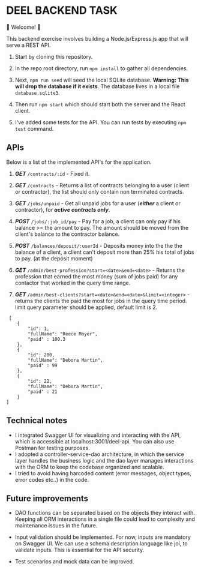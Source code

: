 # DEEL BACKEND TASK

  

💫 Welcome! 🎉


This backend exercise involves building a Node.js/Express.js app that will serve a REST API.



1. Start by cloning this repository.

  

2. In the repo root directory, run `npm install` to gather all dependencies.

  

3. Next, `npm run seed` will seed the local SQLite database. **Warning: This will drop the database if it exists**. The database lives in a local file `database.sqlite3`.

  

4. Then run `npm start` which should start both the server and the React client.

5. I've added some tests for the API. You can run tests by executing `npm test` command.

  
## APIs


Below is a list of the implemented API's for the application.

1. ***GET*** `/contracts/:id` - Fixed it.

1. ***GET*** `/contracts` - Returns a list of contracts belonging to a user (client or contractor), the list should only contain non terminated contracts.

1. ***GET*** `/jobs/unpaid` -  Get all unpaid jobs for a user (***either*** a client or contractor), for ***active contracts only***.

1. ***POST*** `/jobs/:job_id/pay` - Pay for a job, a client can only pay if his balance >= the amount to pay. The amount should be moved from the client's balance to the contractor balance.

1. ***POST*** `/balances/deposit/:userId` - Deposits money into the the the balance of a client, a client can't deposit more than 25% his total of jobs to pay. (at the deposit moment)

1. ***GET*** `/admin/best-profession?start=<date>&end=<date>` - Returns the profession that earned the most money (sum of jobs paid) for any contactor that worked in the query time range.

1. ***GET*** `/admin/best-clients?start=<date>&end=<date>&limit=<integer>` - returns the clients the paid the most for jobs in the query time period. limit query parameter should be applied, default limit is 2.
```
 [
    {
        "id": 1,
        "fullName": "Reece Moyer",
        "paid" : 100.3
    },
    {
        "id": 200,
        "fullName": "Debora Martin",
        "paid" : 99
    },
    {
        "id": 22,
        "fullName": "Debora Martin",
        "paid" : 21
    }
]
```

  

## Technical notes

- I integrated Swagger UI for visualizing and interacting with the API, which is accessible at localhost:3001/deel-api. You can also use Postman for testing purposes.
- I adopted a controller-service-dao architecture, in which the service layer handles the business logic and the dao layer manages interactions with the ORM to keep the codebase organized and scalable.
- I tried to avoid having harcoded content (error messages, object types, error codes etc..) in the code. 

## Future improvements
- DAO functions can be separated based on the objects they interact with. Keeping all ORM interactions in a single file could lead to complexity and maintenance issues in the future.

- Input validation should be implemented. For now, inputs are mandatory on Swagger UI. We can use a schema description language like joi, to validate inputs. This is essential for the API security.

- Test scenarios and mock data can be improved.
